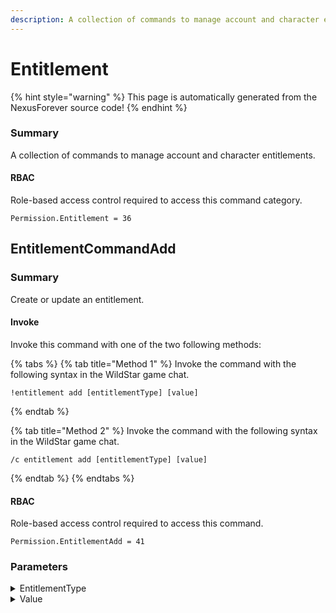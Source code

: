 ```yaml
---
description: A collection of commands to manage account and character entitlements.
---
```


# Entitlement

{% hint style="warning" %}
This page is automatically generated from the NexusForever source code!
{% endhint %}

### Summary

A collection of commands to manage account and character entitlements.

#### RBAC

Role-based access control required to access this command category.

```
Permission.Entitlement = 36
```

## EntitlementCommandAdd

### Summary

Create or update an entitlement.

#### Invoke

Invoke this command with one of the two following methods:

{% tabs %}
{% tab title="Method 1" %}
Invoke the command with the following syntax in the WildStar game chat.

```
!entitlement add [entitlementType] [value]
```
{% endtab %}

{% tab title="Method 2" %}
Invoke the command with the following syntax in the WildStar game chat.

```
/c entitlement add [entitlementType] [value]
```
{% endtab %}
{% endtabs %}

#### RBAC

Role-based access control required to access this command.

```
Permission.EntitlementAdd = 41
```

### Parameters

<details>

<summary>EntitlementType</summary>

#### Summary

Entitlement type to modify.

#### Values

The following numeric values can be used for this parameter.

```
CostumeSlots                           = 3,
Warplots                               = 4,
CoreTester                             = 5,
TwoStepVerification                    = 9,
BaseCharacterProgressionCaps           = 10,
BaseCharacterSlots                     = 12,
BaseCurrencyCaps                       = 14,
EconomyParticipation                   = 15,
GuildsAccess                           = 16,
FullSocialParticipation                = 17,
CREDDUsage                             = 18,
InGameCSAccess                         = 19,
Signature                              = 22,
ExtraAuctions                          = 23,
ExtraCommodityOrders                   = 25,
ExtraDecorSlots                        = 26,
ExtraBankSlots                         = 27,
Free                                   = 31,
LoyaltyBonusCoordinateCraftingRadius   = 32,
CosmicRewardsOmnibitDropRate           = 35,
AdditionalCostumeUnlocks               = 36,
CosmicRewardsReputationGain            = 37,
FullGuildsAccess                       = 38,
CosmicRewardsCircuitBoardCraftingBonus = 39,
WakeHereCooldownReduction              = 41,
LoyaltyExtraCommodityOrders            = 42,
LoyaltyExtraAuctions                   = 43,
LoyaltyChallengeBonus                  = 44,
LoyaltyRestXpBonus                     = 45,
CosmicRewardsHarvestingBoost           = 46,
VIPTier                                = 48,
FraudCheck                             = 49,
TitleImmortal                          = 55,
TitleOriginalFury                      = 56,
TitleMasterofSteel                     = 57,
TitleBladewind                         = 58,
TitleRedmoonRobber                     = 59,
TitleRotostarConqueror                 = 60,
ChuaWarriorUnlock                      = 61,
AurinEngineerUnlock                    = 62,
CanPurchasePromotionToken              = 63,
TitleTheArctester                      = 64,
ExtraSupplySatchelSlots                = 71,
SharedRealmBankUnlock                  = 74,
SharedRealmBankSlots                   = 75,
```

#### Optional

No

</details>

<details>

<summary>Value</summary>

#### Summary

Value to modify the entitlement.

#### Optional

No

</details>


